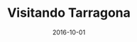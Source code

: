 ---
layout: post
categories: day-by-day
date: 2016-10-01
title: Visitando Tarragona
image: /images/blog/thumbnails/2016-10-01-visitando-tarragona.jpg
fullimage: /images/blog/2016-10-01-visitando-tarragona.jpg
---